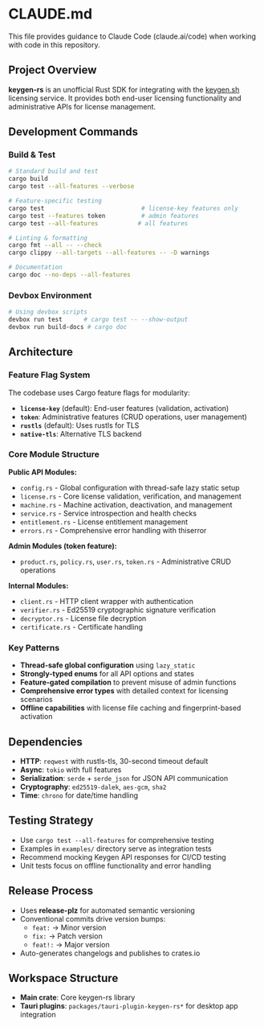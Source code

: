 # CLAUDE.md

This file provides guidance to Claude Code (claude.ai/code) when working with code in this repository.

## Project Overview

**keygen-rs** is an unofficial Rust SDK for integrating with the [keygen.sh](https://keygen.sh) licensing service. It provides both end-user licensing functionality and administrative APIs for license management.

## Development Commands

### Build & Test
```bash
# Standard build and test
cargo build
cargo test --all-features --verbose

# Feature-specific testing
cargo test                           # license-key features only
cargo test --features token          # admin features
cargo test --all-features           # all features

# Linting & formatting
cargo fmt --all -- --check
cargo clippy --all-targets --all-features -- -D warnings

# Documentation
cargo doc --no-deps --all-features
```

### Devbox Environment
```bash
# Using devbox scripts
devbox run test      # cargo test -- --show-output
devbox run build-docs # cargo doc
```

## Architecture

### Feature Flag System
The codebase uses Cargo feature flags for modularity:

- **`license-key`** (default): End-user features (validation, activation)
- **`token`**: Administrative features (CRUD operations, user management)
- **`rustls`** (default): Uses rustls for TLS
- **`native-tls`**: Alternative TLS backend

### Core Module Structure

**Public API Modules:**
- `config.rs` - Global configuration with thread-safe lazy static setup
- `license.rs` - Core license validation, verification, and management
- `machine.rs` - Machine activation, deactivation, and management
- `service.rs` - Service introspection and health checks
- `entitlement.rs` - License entitlement management
- `errors.rs` - Comprehensive error handling with thiserror

**Admin Modules (token feature):**
- `product.rs`, `policy.rs`, `user.rs`, `token.rs` - Administrative CRUD operations

**Internal Modules:**
- `client.rs` - HTTP client wrapper with authentication
- `verifier.rs` - Ed25519 cryptographic signature verification
- `decryptor.rs` - License file decryption
- `certificate.rs` - Certificate handling

### Key Patterns

- **Thread-safe global configuration** using `lazy_static`
- **Strongly-typed enums** for all API options and states
- **Feature-gated compilation** to prevent misuse of admin functions
- **Comprehensive error types** with detailed context for licensing scenarios
- **Offline capabilities** with license file caching and fingerprint-based activation

## Dependencies

- **HTTP**: `reqwest` with rustls-tls, 30-second timeout default
- **Async**: `tokio` with full features
- **Serialization**: `serde` + `serde_json` for JSON API communication
- **Cryptography**: `ed25519-dalek`, `aes-gcm`, `sha2`
- **Time**: `chrono` for date/time handling

## Testing Strategy

- Use `cargo test --all-features` for comprehensive testing
- Examples in `examples/` directory serve as integration tests
- Recommend mocking Keygen API responses for CI/CD testing
- Unit tests focus on offline functionality and error handling

## Release Process

- Uses **release-plz** for automated semantic versioning
- Conventional commits drive version bumps:
  - `feat:` → Minor version
  - `fix:` → Patch version
  - `feat!:` → Major version
- Auto-generates changelogs and publishes to crates.io

## Workspace Structure

- **Main crate**: Core keygen-rs library
- **Tauri plugins**: `packages/tauri-plugin-keygen-rs*` for desktop app integration